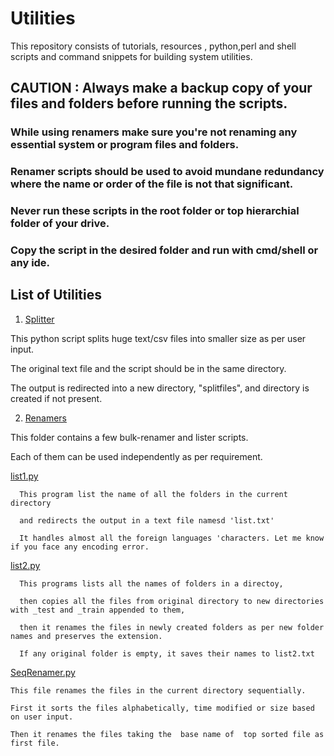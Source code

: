 
# Utilities

This repository consists of tutorials, resources , python,perl and shell scripts and command snippets for building system utilities.

## CAUTION : Always make a backup copy of your files and folders before running the scripts. 
### While using renamers make sure you're not renaming any essential system or program files and folders.
### Renamer scripts should be used to avoid mundane redundancy where the name or order of the file is not that significant.
### Never run these scripts in the root folder or top hierarchial folder of your drive. 
### Copy the script in the desired folder and run with cmd/shell or any ide.

## List of  Utilities 

1. [Splitter](https://github.com/rexiesxk/Shell-Utilities/tree/main/Splitter)

This python script splits huge text/csv files into smaller size as per user input.

The original text file and the script should be in the same directory. 

The output is redirected into a new directory, "splitfiles", and directory is created if not present.

2. [Renamers](https://github.com/rexiesxk/Shell-Utilities/tree/main/Renamers)

This folder contains a few bulk-renamer and lister scripts.

Each of them can be used independently as per requirement.

  [list1.py](https://github.com/rexiesxk/Shell-Utilities/blob/main/Renamers/list1.py)

      This program list the name of all the folders in the current directory 
      
      and redirects the output in a text file namesd 'list.txt' 

      It handles almost all the foreign languages 'characters. Let me know if you face any encoding error.
  
   [list2.py](https://github.com/rexiesxk/Shell-Utilities/blob/main/Renamers/list2.py)

      This programs lists all the names of folders in a directoy, 
      
      then copies all the files from original directory to new directories with _test and _train appended to them, 

      then it renames the files in newly created folders as per new folder names and preserves the extension. 
      
      If any original folder is empty, it saves their names to list2.txt

   [SeqRenamer.py](https://github.com/rexiesxk/Shell-Utilities/blob/main/Renamers/SeqRenamer.py)

    This file renames the files in the current directory sequentially.

    First it sorts the files alphabetically, time modified or size based on user input.

    Then it renames the files taking the  base name of  top sorted file as first file.
      

